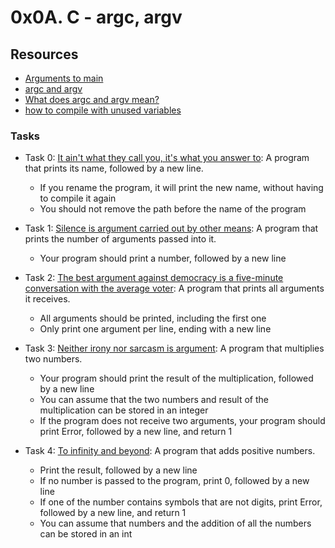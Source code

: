 # 0x0A. C - argc, argv

## Resources
+ [Arguments to main](https://publications.gbdirect.co.uk//c_book/chapter10/arguments_to_main.html)
+ [argc and argv](http://crasseux.com/books/ctutorial/argc-and-argv.html)
+ [What does argc and argv mean?](https://www.youtube.com/watch?v=aP1ijjeZc24)
+ [how to compile with unused variables](https://www.google.com/webhp?q=unused+variable+C)

### Tasks
+ Task 0: [It ain't what they call you, it's what you answer to](https://github.com/Hiluhree/alx-low_level_programming/blob/master/0x0A-argc_argv/0-whatsmyname.c): A program that prints its name, followed by a new line.

	+ If you rename the program, it will print the new name, without having to compile it again
	+ You should not remove the path before the name of the program
+ Task 1: [Silence is argument carried out by other means](https://github.com/Hiluhree/alx-low_level_programming/blob/master/0x0A-argc_argv/1-args.c): A program that prints the number of arguments passed into it.

	+ Your program should print a number, followed by a new line
+ Task 2: [The best argument against democracy is a five-minute conversation with the average voter](https://github.com/Hiluhree/alx-low_level_programming/blob/master/0x0A-argc_argv/2-args.c): A program that prints all arguments it receives.

	+ All arguments should be printed, including the first one
	+ Only print one argument per line, ending with a new line
+ Task 3: [Neither irony nor sarcasm is argument](https://github.com/Hiluhree/alx-low_level_programming/blob/master/0x0A-argc_argv/3-mul.c): A program that multiplies two numbers.

	+ Your program should print the result of the multiplication, followed by a new line
	+ You can assume that the two numbers and result of the multiplication can be stored in an integer
	+ If the program does not receive two arguments, your program should print Error, followed by a new line, and return 1
+ Task 4: [To infinity and beyond](): A  program that adds positive numbers.

	+ Print the result, followed by a new line
	+ If no number is passed to the program, print 0, followed by a new line
	+ If one of the number contains symbols that are not digits, print Error, followed by a new line, and return 1
	+ You can assume that numbers and the addition of all the numbers can be stored in an int
